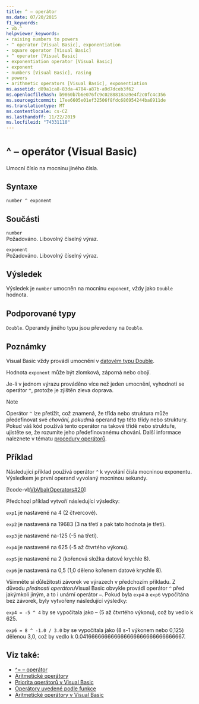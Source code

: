 ```yaml
---
title: ^ – operátor
ms.date: 07/20/2015
f1_keywords:
- vb.^
helpviewer_keywords:
- raising numbers to powers
- ^ operator [Visual Basic], exponentiation
- square operator [Visual Basic]
- ^ operator [Visual Basic]
- exponentiation operator [Visual Basic]
- exponent
- numbers [Visual Basic], rasing
- powers
- arithmetic operators [Visual Basic], exponentiation
ms.assetid: d89a1ca8-83da-4784-a87b-a9d7dceb3f62
ms.openlocfilehash: b9860b7b6e076fc9c0288818aa9e4f2c0fc4c356
ms.sourcegitcommit: 17ee6605e01ef32506f8fdc686954244ba6911de
ms.translationtype: MT
ms.contentlocale: cs-CZ
ms.lasthandoff: 11/22/2019
ms.locfileid: "74331110"
---
```

# <a name="-operator-visual-basic"></a>^ – operátor (Visual Basic)

Umocní číslo na mocninu jiného čísla.

## <a name="syntax"></a>Syntaxe

```vb
number ^ exponent
```

## <a name="parts"></a>Součásti

`number`\
Požadováno. Libovolný číselný výraz.

`exponent`\
Požadováno. Libovolný číselný výraz.

## <a name="result"></a>Výsledek

Výsledek je `number` umocněn na mocninu `exponent`, vždy jako `Double` hodnota.

## <a name="supported-types"></a>Podporované typy

`Double`. Operandy jiného typu jsou převedeny na `Double`.

## <a name="remarks"></a>Poznámky

Visual Basic vždy provádí umocnění v [datovém typu Double](../../../visual-basic/language-reference/data-types/double-data-type.md).

Hodnota `exponent` může být zlomková, záporná nebo obojí.

Je-li v jednom výrazu prováděno více než jeden umocnění, vyhodnotí se operátor `^`, protože je zjištěn zleva doprava.

> [!NOTE]
> Operátor `^` lze přetížit, což znamená, že třída nebo struktura může předefinovat své *chování, pokud*má operand typ této třídy nebo struktury. Pokud váš kód používá tento operátor na takové třídě nebo struktuře, ujistěte se, že rozumíte jeho předefinovanému chování. Další informace naleznete v tématu [procedury operátorů](../../../visual-basic/programming-guide/language-features/procedures/operator-procedures.md).

## <a name="example"></a>Příklad

Následující příklad používá operátor `^` k vyvolání čísla mocninou exponentu. Výsledkem je první operand vyvolaný mocninou sekundy.

[!code-vb[VbVbalrOperators#20](~/samples/snippets/visualbasic/VS_Snippets_VBCSharp/VbVbalrOperators/VB/Class1.vb#20)]

Předchozí příklad vytvoří následující výsledky:

`exp1` je nastavené na 4 (2 čtvercové).

`exp2` je nastavená na 19683 (3 na třetí a pak tato hodnota je třetí).

`exp3` je nastavené na-125 (-5 na třetí).

`exp4` je nastavené na 625 (-5 až čtvrtého výkonu).

`exp5` je nastavené na 2 (kořenová složka datové krychle 8).

`exp6` je nastavená na 0,5 (1,0 děleno kořenem datové krychle 8).

Všimněte si důležitosti závorek ve výrazech v předchozím příkladu. Z důvodu *přednosti operátoru*Visual Basic obvykle provádí operátor `^` před jakýmkoli jiným, a to i unární operátor `–`. Pokud byla `exp4` a `exp6` vypočítána bez závorek, byly vytvořeny následující výsledky:

`exp4 = -5 ^ 4` by se vypočítala jako – (5 až čtvrtého výkonu), což by vedlo k 625.

`exp6 = 8 ^ -1.0 / 3.0` by se vypočítala jako (8 s-1 výkonem nebo 0,125) dělenou 3,0, což by vedlo k 0.041666666666666666666666666666667.

## <a name="see-also"></a>Viz také:

- [^= – operátor](../../../visual-basic/language-reference/operators/exponentiation-assignment-operator.md)
- [Aritmetické operátory](../../../visual-basic/language-reference/operators/arithmetic-operators.md)
- [Priorita operátorů v Visual Basic](../../../visual-basic/language-reference/operators/operator-precedence.md)
- [Operátory uvedené podle funkce](../../../visual-basic/language-reference/operators/operators-listed-by-functionality.md)
- [Aritmetické operátory v Visual Basic](../../../visual-basic/programming-guide/language-features/operators-and-expressions/arithmetic-operators.md)
